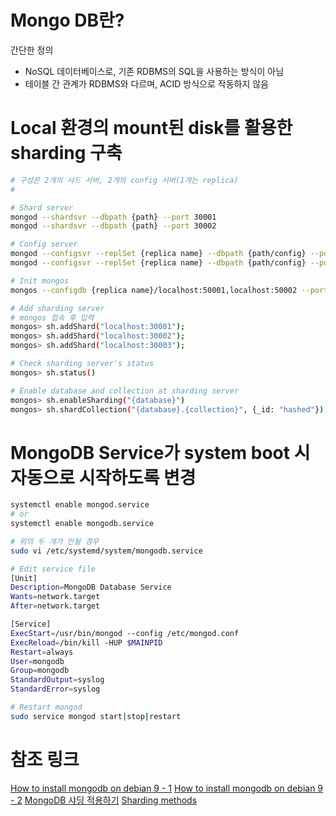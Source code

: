 # Mongo DB란?
간단한 정의
- NoSQL 데이터베이스로, 기존 RDBMS의 SQL을 사용하는 방식이 아님
- 테이블 간 관계가 RDBMS와 다르며, ACID 방식으로 작동하지 않음

# Local 환경의 mount된 disk를 활용한 sharding 구축
```bash
# 구성은 2개의 샤드 서버, 2개의 config 서버(1개는 replica)
# 

# Shard server
mongod --shardsvr --dbpath {path} --port 30001
mongod --shardsvr --dbpath {path} --port 30002

# Config server
mongod --configsvr --replSet {replica name} --dbpath {path/config} --port 50001
mongod --configsvr --replSet {replica name} --dbpath {path/config} --port 50002

# Init mongos
mongos --configdb {replica name}/localhost:50001,localhost:50002 --port 27017

# Add sharding server
# mongos 접속 후 입력
mongos> sh.addShard("localhost:30001");
mongos> sh.addShard("localhost:30002");
mongos> sh.addShard("localhost:30003");

# Check sharding server's status
mongos> sh.status()

# Enable database and collection at sharding server
mongos> sh.enableSharding("{database}")
mongos> sh.shardCollection("{database}.{collection}", {_id: "hashed"})
```

# MongoDB Service가 system boot 시 자동으로 시작하도록 변경
```bash
systemctl enable mongod.service
# or
systemctl enable mongodb.service

# 위의 두 개가 안될 경우
sudo vi /etc/systemd/system/mongodb.service

# Edit service file
[Unit]
Description=MongoDB Database Service
Wants=network.target
After=network.target

[Service]
ExecStart=/usr/bin/mongod --config /etc/mongod.conf
ExecReload=/bin/kill -HUP $MAINPID
Restart=always
User=mongodb
Group=mongodb
StandardOutput=syslog
StandardError=syslog

# Restart mongod
sudo service mongod start|stop|restart
```

# 참조 링크
[How to install mongodb on debian 9 - 1](https://www.digitalocean.com/community/tutorials/how-to-install-mongodb-on-debian-9)
[How to install mongodb on debian 9 - 2](https://linuxize.com/post/how-to-install-mongodb-on-debian-9/)
[MongoDB 샤딩 적용하기](https://sudarlife.tistory.com/entry/mongodb-Sharding-%EB%AA%BD%EA%B3%A0%EB%94%94%EB%B9%84-%EC%83%A4%EB%94%A9-%EC%A0%81%EC%9A%A9%ED%95%98%EA%B8%B0-config-sever-replica-set)
[Sharding methods](https://docs.mongodb.com/manual/reference/method/js-sharding/)